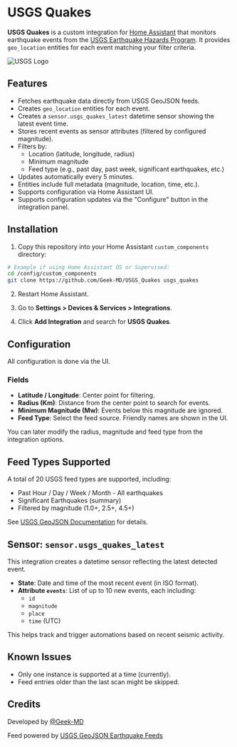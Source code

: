 # USGS Quakes

**USGS Quakes** is a custom integration for [Home Assistant](https://www.home-assistant.io) that monitors earthquake events from the [USGS Earthquake Hazards Program](https://earthquake.usgs.gov/). It provides `geo_location` entities for each event matching your filter criteria.

![USGS Logo](https://earthquake.usgs.gov/favicon.ico)

## Features

- Fetches earthquake data directly from USGS GeoJSON feeds.
- Creates `geo_location` entities for each event.
- Creates a `sensor.usgs_quakes_latest` datetime sensor showing the latest event time.
- Stores recent events as sensor attributes (filtered by configured magnitude).
- Filters by:
  - Location (latitude, longitude, radius)
  - Minimum magnitude
  - Feed type (e.g., past day, past week, significant earthquakes, etc.)
- Updates automatically every 5 minutes.
- Entities include full metadata (magnitude, location, time, etc.).
- Supports configuration via Home Assistant UI.
- Supports configuration updates via the "Configure" button in the integration panel.

## Installation

1. Copy this repository into your Home Assistant `custom_components` directory:

```bash
# Example if using Home Assistant OS or Supervised:
cd /config/custom_components
git clone https://github.com/Geek-MD/USGS_Quakes usgs_quakes
```

2. Restart Home Assistant.

3. Go to **Settings > Devices & Services > Integrations**.

4. Click **Add Integration** and search for **USGS Quakes**.

## Configuration

All configuration is done via the UI.

### Fields

- **Latitude / Longitude**: Center point for filtering.
- **Radius (Km)**: Distance from the center point to search for events.
- **Minimum Magnitude (Mw)**: Events below this magnitude are ignored.
- **Feed Type**: Select the feed source. Friendly names are shown in the UI.

You can later modify the radius, magnitude and feed type from the integration options.

## Feed Types Supported

A total of 20 USGS feed types are supported, including:

- Past Hour / Day / Week / Month - All earthquakes
- Significant Earthquakes (summary)
- Filtered by magnitude (1.0+, 2.5+, 4.5+)

See [USGS GeoJSON Documentation](https://earthquake.usgs.gov/earthquakes/feed/v1.0/geojson.php) for details.

## Sensor: `sensor.usgs_quakes_latest`

This integration creates a datetime sensor reflecting the latest detected event.

- **State**: Date and time of the most recent event (in ISO format).
- **Attribute `events`**: List of up to 10 new events, each including:
  - `id`
  - `magnitude`
  - `place`
  - `time` (UTC)

This helps track and trigger automations based on recent seismic activity.

## Known Issues

- Only one instance is supported at a time (currently).
- Feed entries older than the last scan might be skipped.

## Credits

Developed by [@Geek-MD](https://github.com/Geek-MD)

Feed powered by [USGS GeoJSON Earthquake Feeds](https://earthquake.usgs.gov/earthquakes/feed/v1.0/geojson.php)
